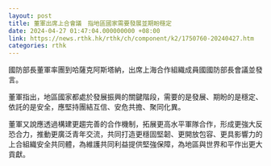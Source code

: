 ```yaml
---
layout: post
title: 董軍出席上合會議　指地區國家需要發展並期盼穩定
date: 2024-04-27 01:47:04.000000000 +08:00
link: https://news.rthk.hk/rthk/ch/component/k2/1750760-20240427.htm
categories: rthk
---
```


國防部長董軍率團到哈薩克阿斯塔納，出席上海合作組織成員國國防部長會議並發言。

董軍指出，地區國家都處於發展振興的關鍵階段，需要的是發展、期盼的是穩定、依託的是安全，應堅持團結互信、安危共擔、聚同化異。

董軍又說應透過構建更趨完善的合作機制，拓展更高水平軍隊合作，形成更強大反恐合力，推動更廣泛青年交流，共同打造更穩固堅韌、更開放包容、更具影響力的上合組織安全共同體，為維護共同利益提供堅強保障，為地區與世界和平作出更大貢獻。
